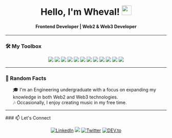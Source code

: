 <h1 align="center">Hello, I'm Wheval! <img src="https://raw.githubusercontent.com/iampavangandhi/iampavangandhi/master/gifs/Hi.gif" width="30px" /></h1>

<h4 align="center">Frontend Developer | Web2 & Web3 Developer</h4>

---
<!--   
### 🐱‍👤 Who am I?

<!-- <ul style="list-style: none;">
  <li>🌍 I’m a frontend developer with a passion for building engaging digital experiences across Web2 and Web3 ecosystems.</li>
  <li>💡 My obsessions: <b>Frontend Development</b>, <b>Open Source</b>, <b>Blockchain Tech</b>, and <b>Family</b>.</li>
</ul> -->
<!--   
### 🤸‍♂️ Currently Learning

<!--   
I’m diving deep into Blockchain Development, specifically focusing on Starknet and the Cairo programming language. This emerging space has captured my interest due to its potential to reshape the web and how developers build decentralized applications.
-->
### 🛠 My Toolbox

<p align="center">
  <img src="https://img.shields.io/badge/-HTML5-000000?style=for-the-badge&logo=HTML5" />
  <img src="https://img.shields.io/badge/-CSS3-000000?style=for-the-badge&logo=CSS3" />
  <img src="https://img.shields.io/badge/tailwindcss-000000?style=for-the-badge&logo=tailwind-css&logoColor=white" />
  <img src="https://img.shields.io/badge/-JavaScript-000000?style=for-the-badge&logo=javascript" />
  <img src="https://img.shields.io/badge/-React-000000?style=for-the-badge&logo=react" />
  <img src="https://img.shields.io/badge/-Cairo-000000?style=for-the-badge&logo=cairo" />
  <img src="https://img.shields.io/badge/Next-black?style=for-the-badge&logo=next.js&logoColor=white" />
  <img src="https://img.shields.io/badge/-Redux-000000?style=for-the-badge&logo=redux&logoColor=white" />
  <img src="https://img.shields.io/badge/-npm-000000?style=for-the-badge&logo=npm" />
  <img src="https://img.shields.io/badge/-TypeScript-000000?style=for-the-badge&logo=typescript" />
  <img src="http://img.shields.io/badge/-Git-000000?style=for-the-badge&logo=Git" />
  <img src="http://img.shields.io/badge/-Figma-000000?style=for-the-badge&logo=figma" />
</p>

---

### 🔮 Random Facts

<ul style="list-style: none;">
  <li>🎓 I'm an Engineering undergraduate with a focus on expanding my knowledge in both Web2 and Web3 technologies.</li>
  <li>🎶 Occasionally, I enjoy creating music in my free time.</li>
</ul>

---

<div align="center">
<!--   <a href="#" title="Wheval">
    <img width="500" src="https://github-readme-stats.vercel.app/api/top-langs/?username=wheval&hide=c%23,powershell,Mathematica,Ruby,Objective-C,Objective-C%2b%2b,Cuda&title_color=ffffff&text_color=ffffff&icon_color=61dafb&bg_color=000000&langs_count=8&layout=compact&border_color=61dafb&hide_border=true" />
    <br/>
  </a> -->
<!--   <a href="#" title="Wheval">
    <img width="500" src="https://github-readme-stats.vercel.app/api?username=wheval&show_icons=true&theme=react&title_color=ffffff&bg_color=000000&border_color=ffffff&hide_border=true" />
  </a> -->
<!--   <p><img width="500" align="center" src="https://github-readme-streak-stats.herokuapp.com/?user=wheval&theme=highcontrast&title_color=ffffff&text_color=ffffff&icon_color=61dafb&bg_color=000000&border_color=61dafb&hide_border=true" alt="wheval" /></p> -->
</div>

<!--->

### 📫 Let's Connect

<div align="center">
  <p align="">
    <!-- <a href="https://www.codewars.com/users/wheval" target="_blank"><img src="https://www.codewars.com/users/wheval/badges/micro"/></a> -->
  </p>
  
  <a href="https://www.linkedin.com/in/wheval/" target="_blank"><img src="https://img.shields.io/badge/LinkedIn-%230077B5.svg?&style=flat-square&logo=linkedin&logoColor=white" alt="LinkedIn"></a>
  <a target="_blank" href="mailto:whevalmezeegbe@gmail.com"><img src="https://img.shields.io/badge/-Gmail-black?&style=flat-square&logo=Gmail&logoColor=white&link=mailto:whevalmezeegbe@gmail.com"></a> 
  <a href="https://twitter.com/whevaldev" target="_blank"><img src="https://img.shields.io/badge/Twitter-%231877F2.svg?&style=flat-square&logo=twitter&logoColor=white" alt="Twitter"></a>
  <a href="https://dev.to/whevaltech" target="_blank"><img src="https://img.shields.io/badge/DEV-%230A0A0A.svg?&style=flat-square&logo=DEV.to&logoColor=white" alt="DEV.to"></a>
</div>
